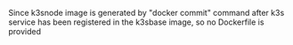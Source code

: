 Since k3snode image is generated by "docker commit" command after k3s service has been registered in the k3sbase image, so no Dockerfile is provided

